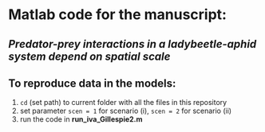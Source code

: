 # Matlab code for the manuscript: 

## _Predator-prey interactions in a ladybeetle-aphid system depend on spatial scale_

 
## To reproduce data in the models:
1. `cd` (set path) to current folder with all the files in this repository
2. set parameter `scen = 1` for scenario (i), `scen = 2` for scenario (ii) 
3. run the code in **run\_iva\_Gillespie2.m**